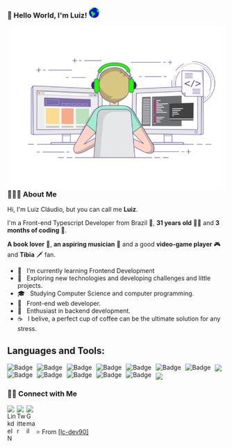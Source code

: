 ### 👋 Hello World, I'm Luiz!  <img src="https://raw.githubusercontent.com/lc-dev90/Frontend-Mentor/master/Earth.gif" width="24px">

<img align="right" alt="GIF" src="https://raw.githubusercontent.com/lc-dev90/Frontend-Mentor/master/gif3.gif" width="500"/>

<h3> 👨🏻‍💻 About Me </h3>

Hi, I'm Luiz Cláudio, but you can call me **Luiz**. 

I'm a Front-end Typescript Developer from Brazil 💚, **31 years old** 👶🏻 and **3 months of coding** 🧐. 

**A book lover** 📕, **an aspiring musician** 🎸 and a good **video-game player** 🎮 and **Tibia** 🗡 fan. 

- 🔭 &nbsp; I’m currently learning Frontend Development
- 🤔 &nbsp; Exploring new technologies and developing challenges and little projects.
- 🎓 &nbsp; Studying Computer Science and computer programming.
- 💼 &nbsp; Front-end web developer.
- 🌱 &nbsp; Enthusiast in backend development.
- ☕ &nbsp; I belive, a perfect cup of coffee can be the ultimate solution for any stress. 




## Languages and Tools:

<img
  alt="Badge"
  style="float: left; margin-right: 10px"
  src="https://img.shields.io/badge/html5%20-%23E34F26.svg?&style=for-the-badge&logo=html5&logoColor=white"
/>
<img
  alt="Badge"
  style="float: left; margin-right: 10px"
  src="https://img.shields.io/badge/css3%20-%231572B6.svg?&style=for-the-badge&logo=css3&logoColor=white"
/>
<img
  alt="Badge"
  style="float: left; margin-right: 10px"
  src="https://img.shields.io/badge/Tailwind_CSS-38B2AC?style=for-the-badge&logo=tailwind-css&logoColor=white"
/>
<img
  alt="Badge"
  style="float: left; margin-right: 10px"
  src="https://img.shields.io/badge/bootstrap%20-%23563D7C.svg?&style=for-the-badge&logo=bootstrap&logoColor=white"
/>
<img
  alt="Badge"
  style="float: left; margin-right: 10px"
  src="https://img.shields.io/badge/Material--UI-0081CB?style=for-the-badge&logo=material-ui&logoColor=white"
/>
<img
  alt="Badge"
  style="float: left; margin-right: 10px"
  src="https://img.shields.io/badge/javascript%20-%23323330.svg?&style=for-the-badge&logo=javascript&logoColor=%23F7DF1E"
/>
<img
  alt="Badge"
  style="float: left; margin-right: 10px"
  src="https://img.shields.io/badge/TypeScript-007ACC?style=for-the-badge&logo=typescript&logoColor=white"
/>
<img
  alt="Badge"
  style="float: left; margin-right: 10px"
  src="https://img.shields.io/badge/react%20-%2320232a.svg?&style=for-the-badge&logo=react&logoColor=%2361DAFB"
/>
<img
  alt="Badge"
  style="float: left; margin-right: 10px"
  src="https://img.shields.io/badge/node.js%20-%2343853D.svg?&style=for-the-badge&logo=node.js&logoColor=white"
/>

<img
  alt="Badge"
  style="float: left; margin-right: 10px"
  src="https://img.shields.io/badge/MongoDB-%234ea94b.svg?&style=for-the-badge&logo=mongodb&logoColor=white"
/>
<img
  alt="Badge"
  style="float: left; margin-right: 10px"
  src="https://img.shields.io/badge/git%20-%23F05033.svg?&style=for-the-badge&logo=git&logoColor=white"
/>
<img
  alt="Badge"
  style="float: left; margin-right: 10px"
  src="https://img.shields.io/badge/React_Native-20232A?style=for-the-badge&logo=react&logoColor=61DAFB"
/>



<a href="https://github.com/anuraghazra/github-readme-stats">
  <img align="center" src="https://github-readme-stats.vercel.app/api?username=lc-dev90&hide=stars,issues&count_private=true&show_icons=true"/>
</a>
<a href="https://github.com/anuraghazra/github-readme-stats">
  <img align="center" src="https://github-readme-stats.vercel.app/api/top-langs/?username=lc-dev90&layout=compact" />
</a>



<h3> 🤝🏻 Connect with Me </h3>

<a target="_blank" href="https://www.linkedin.com/in/luiz-danella-271226213/">
  <img align="left" alt="LinkdeIN" width="22px" src="https://cdn.jsdelivr.net/npm/simple-icons@v3/icons/linkedin.svg" />
</a>
<a target="_blank" href="https://twitter.com/luizCLopes90">
  <img align="left" alt="Twitter" width="22px" src="https://cdn.jsdelivr.net/npm/simple-icons@v3/icons/twitter.svg" />
</a>
<a target="_blank" href="mailto:lc.danella.dev@gmail.com">
  <img align="left" alt="Gmail" width="22px" src="https://cdn.jsdelivr.net/npm/simple-icons@v3/icons/gmail.svg" />
</a>

<br>
<br>
<br>
⭐️ From <a href="https://github.com/lc-dev90" >[lc-dev90]</a> 
